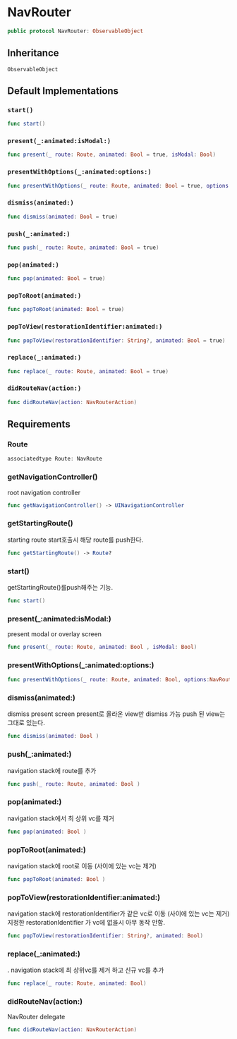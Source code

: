 # NavRouter

``` swift
public protocol NavRouter: ObservableObject 
```

## Inheritance

`ObservableObject`

## Default Implementations

### `start()`

``` swift
func start() 
```

### `present(_:animated:isModal:)`

``` swift
func present(_ route: Route, animated: Bool = true, isModal: Bool) 
```

### `presentWithOptions(_:animated:options:)`

``` swift
func presentWithOptions(_ route: Route, animated: Bool = true, options:NavRoutePresentOptions) 
```

### `dismiss(animated:)`

``` swift
func dismiss(animated: Bool = true) 
```

### `push(_:animated:)`

``` swift
func push(_ route: Route, animated: Bool = true) 
```

### `pop(animated:)`

``` swift
func pop(animated: Bool = true) 
```

### `popToRoot(animated:)`

``` swift
func popToRoot(animated: Bool = true) 
```

### `popToView(restorationIdentifier:animated:)`

``` swift
func popToView(restorationIdentifier: String?, animated: Bool = true) 
```

### `replace(_:animated:)`

``` swift
func replace(_ route: Route, animated: Bool = true) 
```

### `didRouteNav(action:)`

``` swift
func didRouteNav(action: NavRouterAction) 
```

## Requirements

### Route

``` swift
associatedtype Route: NavRoute
```

### getNavigationController()

root navigation controller

``` swift
func getNavigationController() -> UINavigationController
```

### getStartingRoute()

starting route
start호출시 해당 route를 push한다.

``` swift
func getStartingRoute() -> Route?
```

### start()

getStartingRoute()를push해주는 기능.

``` swift
func start()
```

### present(\_:​animated:​isModal:​)

present modal or overlay screen

``` swift
func present(_ route: Route, animated: Bool , isModal: Bool)
```

### presentWithOptions(\_:​animated:​options:​)

``` swift
func presentWithOptions(_ route: Route, animated: Bool, options:NavRoutePresentOptions)
```

### dismiss(animated:​)

dismiss present screen
present로 올라온 view만 dismiss 가능
push 된 view는 그대로 있는다.

``` swift
func dismiss(animated: Bool )
```

### push(\_:​animated:​)

navigation stack에 route를 추가

``` swift
func push(_ route: Route, animated: Bool )
```

### pop(animated:​)

navigation stack에서 최 상위 vc를 제거

``` swift
func pop(animated: Bool )
```

### popToRoot(animated:​)

navigation stack에 root로 이동 (사이에 있는 vc는 제거)

``` swift
func popToRoot(animated: Bool )
```

### popToView(restorationIdentifier:​animated:​)

navigation stack에 restorationIdentifier가 같은 vc로 이동 (사이에 있는 vc는 제거)
지정한 restorationIdentifier 가 vc에 없을시 아무 동작 안함.

``` swift
func popToView(restorationIdentifier: String?, animated: Bool)
```

### replace(\_:​animated:​)

. navigation stack에 최 상위vc를 제거 하고 신규 vc를 추가

``` swift
func replace(_ route: Route, animated: Bool)
```

### didRouteNav(action:​)

NavRouter delegate

``` swift
func didRouteNav(action: NavRouterAction)
```
